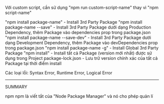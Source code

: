 Với custom script, cần sử dụng "npm run custom-script-name" thay vì "npm script-name"

"npm install package-name" - Install 3rd Party Package
"npm install package-name --save" - Install 3rd Party Package dưới dạng Production Dependency, thêm Package vào dependencies prop trong package.json
"npm install package-name --save-dev" - Install 3rd Party Package dưới dạng Development Dependency, thêm Package vào devDependencies prop trong package.json
"npm install package-name -g" - Install Global 3rd Party Package
"npm install" - Install tất cả Package (version mới nhất) được sử dụng trong Project
package-lock.json - Lưu trữ version chính xác của tất cả Package tại thời điểm install

Các loại lỗi: Syntax Error, Runtime Error, Logical Error

---

SUMMARY

npm
npm là viết tắt của "Node Package Manager" và nó cho phép quản lí
